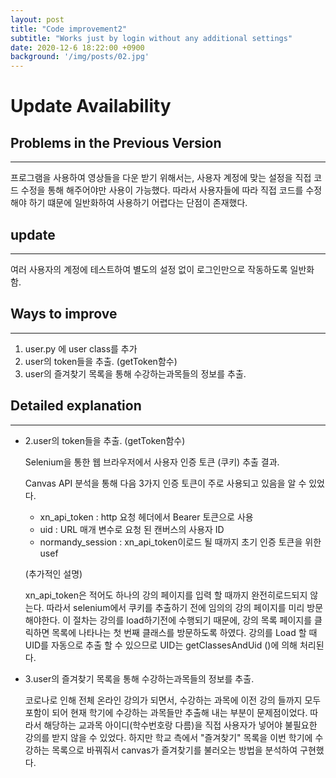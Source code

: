 ```yaml
---
layout: post
title: "Code improvement2"
subtitle: "Works just by login without any additional settings"
date: 2020-12-6 18:22:00 +0900
background: '/img/posts/02.jpg'
---
```


# Update Availability




## Problems in the Previous Version
---------------
프로그램을 사용하여 영상들을 다운 받기 위해서는, 사용자 계정에 맞는 설정을 직접 코드 수정을 통해 해주어야만 사용이 가능했다. 
따라서 사용자들에 따라 직접 코드를 수정해야 하기 떄문에 일반화하여 사용하기 어렵다는 단점이 존재했다. 





## update
------------------------
여러 사용자의 계정에 테스트하여 별도의 설정 없이 로그인만으로 작동하도록 일반화 함.




## Ways to improve
-------------------------
1. user.py 에 user class를 추가
2. user의 token들을 추출. (getToken함수)
3. user의 즐겨찾기 목록을 통해 수강하는과목들의 정보를 추출.




## Detailed explanation
-------------------------

* 2.user의 token들을 추출. (getToken함수)
  
  Selenium을 통한 웹 브라우저에서 사용자 인증 토큰 (쿠키) 추출 결과.
  
  Canvas API 분석을 통해 다음 3가지 인증 토큰이 주로 사용되고 있음을 알 수 있었다.
    - xn_api_token : http 요청 헤더에서 Bearer 토큰으로 사용
    - uid : URL 매개 변수로 요청 된 캔버스의 사용자 ID
    - normandy_session : xn_api_token이로드 될 때까지 초기 인증 토큰을 위한 usef
 
  (추가적인 설명)
 
  xn_api_token은 적어도 하나의 강의 페이지를 입력 할 때까지 완전히로드되지 않는다. 따라서 selenium에서 쿠키를 추출하기 전에 임의의 강의 페이지를 미리 방문해야한다. 이 절차는 강의를 load하기전에 수행되기 때문에, 강의 목록 페이지를 클릭하면 목록에 나타나는 첫 번째 클래스를 방문하도록 하였다. 강의를 Load 할 때 UID를 자동으로 추출 할 수 있으므로 UID는 getClassesAndUid ()에 의해 처리된다.



* 3.user의 즐겨찾기 목록을 통해 수강하는과목들의 정보를 추출.

  코로나로 인해 전체 온라인 강의가 되면서, 수강하는 과목에 이전 강의 들까지 모두 포함이 되어 현재 학기에 수강하는 과목들만 추출해 내는 부분이 문제점이었다. 따라서 해당하는 교과목 아이디(학수번호랑 다름)을 직접 사용자가 넣어야 불필요한 강의를 받지 않을 수 있었다. 하지만 학교 측에서 "즐겨찾기" 목록을 이번 학기에 수강하는 목록으로 바꿔줘서 canvas가 즐겨찾기를 불러오는 방법을 분석하여 구현했다.
